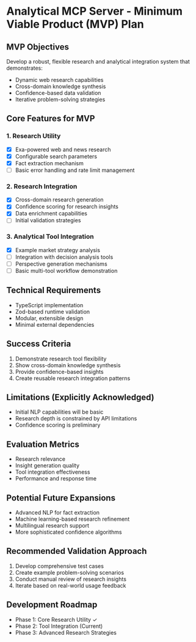# Analytical MCP Server - Minimum Viable Product (MVP) Plan

## MVP Objectives
Develop a robust, flexible research and analytical integration system that demonstrates:
- Dynamic web research capabilities
- Cross-domain knowledge synthesis
- Confidence-based data validation
- Iterative problem-solving strategies

## Core Features for MVP

### 1. Research Utility
- [x] Exa-powered web and news research
- [x] Configurable search parameters
- [x] Fact extraction mechanism
- [ ] Basic error handling and rate limit management

### 2. Research Integration
- [x] Cross-domain research generation
- [x] Confidence scoring for research insights
- [x] Data enrichment capabilities
- [ ] Initial validation strategies

### 3. Analytical Tool Integration
- [x] Example market strategy analysis
- [ ] Integration with decision analysis tools
- [ ] Perspective generation mechanisms
- [ ] Basic multi-tool workflow demonstration

## Technical Requirements
- TypeScript implementation
- Zod-based runtime validation
- Modular, extensible design
- Minimal external dependencies

## Success Criteria
1. Demonstrate research tool flexibility
2. Show cross-domain knowledge synthesis
3. Provide confidence-based insights
4. Create reusable research integration patterns

## Limitations (Explicitly Acknowledged)
- Initial NLP capabilities will be basic
- Research depth is constrained by API limitations
- Confidence scoring is preliminary

## Evaluation Metrics
- Research relevance
- Insight generation quality
- Tool integration effectiveness
- Performance and response time

## Potential Future Expansions
- Advanced NLP for fact extraction
- Machine learning-based research refinement
- Multilingual research support
- More sophisticated confidence algorithms

## Recommended Validation Approach
1. Develop comprehensive test cases
2. Create example problem-solving scenarios
3. Conduct manual review of research insights
4. Iterate based on real-world usage feedback

## Development Roadmap
- Phase 1: Core Research Utility ✓
- Phase 2: Tool Integration (Current)
- Phase 3: Advanced Research Strategies
